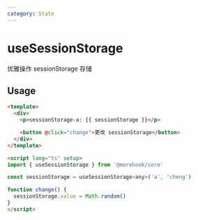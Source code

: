 ```yaml
---
category: State
---
```


# useSessionStorage

优雅操作 sessionStorage 存储

## Usage

```html
<template>
  <div>
    <p>sessionStorage-a: {{ sessionStorage }}</p>

    <button @click="change">更改 sessionStorage</button>
  </div>
</template>

<script lang="ts" setup>
import { useSessionStorage } from '@morehook/core'

const sessionStorage = useSessionStorage<any>('a', 'cheng')

function change() {
  sessionStorage.value = Math.random()
}
</script>
```